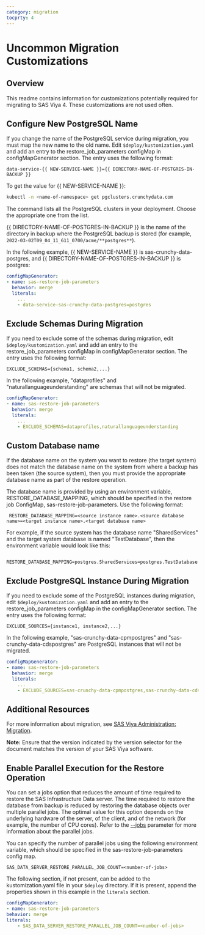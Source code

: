 ```yaml
---
category: migration
tocprty: 4
---
```


# Uncommon Migration Customizations

## Overview

This readme contains information for customizations potentially required for migrating to SAS Viya 4. These customizations are not used often.

## Configure New PostgreSQL Name

If you change the name of the PostgreSQL service during migration, you must map the new name to the old name. Edit `$deploy/kustomization.yaml` and add an entry to the restore_job_parameters configMap in configMapGenerator section. The entry uses the following format:

```
data-service-{{ NEW-SERVICE-NAME }}={{ DIRECTORY-NAME-OF-POSTGRES-IN-BACKUP }}
```

To get the value for {{ NEW-SERVICE-NAME }}: 

```bash
kubectl -n <name-of-namespace> get pgclusters.crunchydata.com
```

The command lists all the PostgreSQL clusters in your deployment. Choose the appropriate one from the list.

{{ DIRECTORY-NAME-OF-POSTGRES-IN-BACKUP }} is the name of the directory in backup where the PostgreSQL backup is stored (for example, `2022-03-02T09_04_11_611_0700/acme/**postgres**`).

In the following example, {{ NEW-SERVICE-NAME }} is sas-crunchy-data-postgres, and {{ DIRECTORY-NAME-OF-POSTGRES-IN-BACKUP }} is postgres:

```yaml
configMapGenerator:
- name: sas-restore-job-parameters
  behavior: merge
  literals:
    ...
    - data-service-sas-crunchy-data-postgres=postgres
```

## Exclude Schemas During Migration

If you need to exclude some of the schemas during migration, edit `$deploy/kustomization.yaml` and add an entry to the restore_job_parameters configMap in configMapGenerator section. The entry uses the following format:

```
EXCLUDE_SCHEMAS={schema1, schema2,...}
```

In the following example, "dataprofiles" and "naturallanguageunderstanding" are schemas that will not be migrated.

```yaml
configMapGenerator:
- name: sas-restore-job-parameters
  behavior: merge
  literals:
    ...
    - EXCLUDE_SCHEMAS=dataprofiles,naturallanguageunderstanding
```

## Custom Database name

If the database name on the system you want to restore (the target system) does not match the database name on the system from where a backup has been taken (the source system), then you must provide the appropriate database name as part of the restore operation.

The database name is provided by using an environment variable, RESTORE_DATABASE_MAPPING, which should be specified in the restore job ConfigMap, sas-restore-job-parameters. Use the following format:

``` RESTORE_DATABASE_MAPPING=<source instance name>.<source database name>=<target instance name>.<target database name>```

For example, if the source system has the database name "SharedServices" and the target system database is named "TestDatabase", then the environment variable would look like this:

``` RESTORE_DATABASE_MAPPING=postgres.SharedServices=postgres.TestDatabase```

## Exclude PostgreSQL Instance During Migration

If you need to exclude some of the PostgreSQL instances during migration, edit `$deploy/kustomization.yaml` and add an entry to the restore_job_parameters configMap in the configMapGenerator section. The entry uses the following format:

```
EXCLUDE_SOURCES={instance1, instance2,...}
```

In the following example, "sas-crunchy-data-cpmpostgres" and "sas-crunchy-data-cdspostgres" are PostgreSQL instances that will not be migrated.

```yaml
configMapGenerator:
- name: sas-restore-job-parameters
  behavior: merge
  literals:
    ...
    - EXCLUDE_SOURCES=sas-crunchy-data-cpmpostgres,sas-crunchy-data-cdspostgres
```

## Additional Resources

For more information about migration, see [SAS Viya Administration: Migration](https://documentation.sas.com/?cdcId=sasadmincdc&cdcVersion=default&docsetId=calmigration&docsetTarget=titlepage.htm).

**Note:** Ensure that the version indicated by the version selector for the document matches the version of your SAS Viya software.

## Enable Parallel Execution for the Restore Operation

You can set a jobs option that reduces the amount of time required to restore the SAS Infrastructure Data server. The time required to restore the database from backup is reduced by restoring the database objects over multiple parallel jobs. The optimal value for this option depends on the underlying hardware of the server, of the client, and of the network (for example, the number of CPU cores). Refer to the [--jobs](https://www.postgresql.org/docs/12/app-pgrestore.html "pg_restore documentation") parameter for more information about the parallel jobs.

You can specify the number of parallel jobs using the following environment variable, which should be specified in the sas-restore-job-parameters config map.

`SAS_DATA_SERVER_RESTORE_PARALLEL_JOB_COUNT=<number-of-jobs>`

The following section, if not present, can be added to the kustomization.yaml file in your `$deploy` directory. If it is present, append the properties shown in this example in the `literals` section.

```yaml
configMapGenerator:
- name: sas-restore-job-parameters
behavior: merge
literals:
    - SAS_DATA_SERVER_RESTORE_PARALLEL_JOB_COUNT=<number-of-jobs>
```